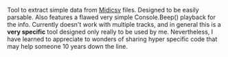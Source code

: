 Tool to extract simple data from <a href="https://www.fourmilab.ch/webtools/midicsv/">Midicsv</a> files. Designed to be easily parsable. Also features a flawed very simple Console.Beep() playback for the info.
Currently doesn't work with multiple tracks, and in general this is a <b>very specific</b> tool designed only really to be used by me.
Nevertheless, I have learned to appreciate to wonders of sharing hyper specific code that may help someone 10 years down the line. 
